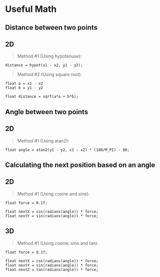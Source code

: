 # Useful Math

## Distance between two points
## 2D
> Method #1 (Using hypotenuse):

    distance = hypot(x1 - x2, y1 - y2);

> Method #2 (Using square root):

    float a = x1 - x2
    float b = y1 - y2

    float distance = sqrt(a*a + b*b);

## Angle between two points
## 2D
> Method #1 (Using atan2):

    float angle = atan2(y1 - y2, x1 - x2) * (180/M_PI) - 90;

## Calculating the next position based on an angle
## 2D
> Method #1 (Using cosine and sine):
    
    float force = 0.1f;

    float nextX = cos(radians(angle)) * force;
    float nextY = sin(radians(angle)) * force;

## 3D
> Method #1 (Using cosine, sine and tan):
    
    float force = 0.1f;

    float nextX = cos(radians(angle)) * force;
    float nextY = sin(radians(angle)) * force;
    float nextZ = tan(radians(angle)) * force;
